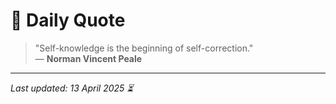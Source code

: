 # 📜 Daily Quote

> "Self-knowledge is the beginning of self-correction."  
> — **Norman Vincent Peale**

---

_Last updated: 13 April 2025 ⏳_
